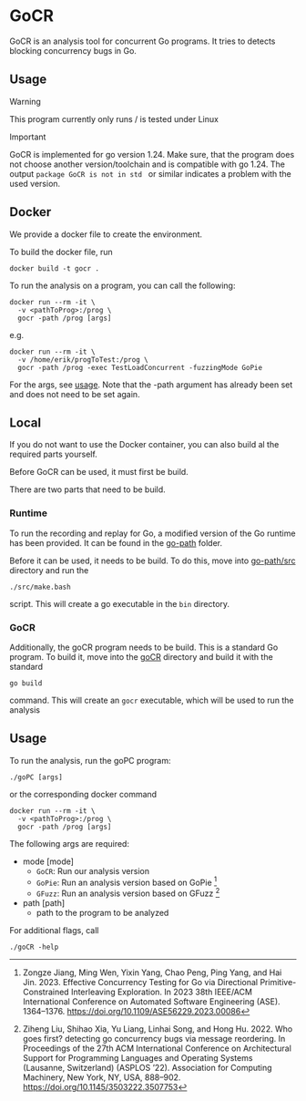 # GoCR

GoCR is an analysis tool for concurrent Go programs.
It tries to detects blocking concurrency bugs in Go.


## Usage

> [!WARNING]
> This program currently only runs / is tested under Linux

> [!IMPORTANT]
> GoCR is implemented for go version 1.24.
> Make sure, that the program does not choose another version/toolchain and is compatible with go 1.24.
> The output `package GoCR is not in std ` or similar indicates a problem with the used version.


## Docker

We provide a docker file to create the environment.

To build the docker file, run

```shell
docker build -t gocr .
```

To run the analysis on a program, you can call the following:

```shell
docker run --rm -it \
  -v <pathToProg>:/prog \
  gocr -path /prog [args]
```

e.g.

```shell
docker run --rm -it \
  -v /home/erik/progToTest:/prog \
  gocr -path /prog -exec TestLoadConcurrent -fuzzingMode GoPie
```

For the args, see [usage](#usage-1).
Note that the -path argument has already been set and does not need to be set again.


## Local

If you do not want to use the Docker container, you can also
build al the required parts yourself.


Before GoCR can be used, it must first be build.

There are two parts that need to be build.

### Runtime

To run the recording and replay for Go, a modified version of the Go runtime
has been provided. It can be found in the [go-path](../go-patch/) folder.

Before it can be used, it needs to be build. To do this, move into
[go-path/src](../go-patch/src/) directory and run the

```shell
./src/make.bash
```

script. This will create a go executable in the `bin` directory.

### GoCR

Additionally, the goCR program needs to be build. This is a standard Go
program. To build it, move into the [goCR](../goCR/) directory
and build it with the standard

```shell
go build
```

command. This will create an `gocr` executable, which will be used to
run the analysis


## Usage

To run the analysis, run the goPC program:

```shell
./goPC [args]
```

or the corresponding docker command

```shell
docker run --rm -it \
  -v <pathToProg>:/prog \
  gocr -path /prog [args]
```

The following args are required:

- mode [mode]
  - `GoCR`: Run our analysis version
  - `GoPie`: Run an analysis version based on GoPie [^1]
  - `GFuzz`: Run an analysis version based on GFuzz [^2]
- path [path]
  - path to the program to be analyzed

For additional flags, call

```shell
./goCR -help
```



[^1]: Zongze Jiang, Ming Wen, Yixin Yang, Chao Peng, Ping Yang, and Hai Jin. 2023. Effective Concurrency Testing for Go via Directional Primitive-Constrained Interleaving Exploration. In 2023 38th IEEE/ACM International Conference on
Automated Software Engineering (ASE). 1364–1376. https://doi.org/10.1109/ASE56229.2023.00086
[^2]: Ziheng Liu, Shihao Xia, Yu Liang, Linhai Song, and Hong Hu. 2022. Who goes first? detecting go concurrency bugs via message reordering. In Proceedings of the 27th ACM International Conference on Architectural Support for Programming Languages and Operating Systems (Lausanne, Switzerland) (ASPLOS ’22). Association for Computing Machinery, New York, NY, USA, 888–902. https://doi.org/10.1145/3503222.3507753